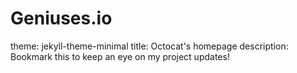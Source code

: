 # Geniuses.io
theme: jekyll-theme-minimal title: Octocat's homepage description: Bookmark this to keep an eye on my project updates!
